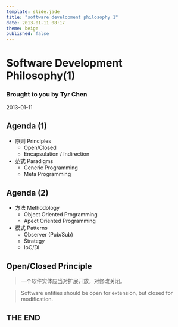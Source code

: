 ```yaml
---
template: slide.jade
title: "software development philosophy 1"
date: 2013-01-11 08:17
theme: beige
published: false
---
```


   # Software Development Philosophy(1)
   
   ### Brought to you by Tyr Chen

   2013-01-11


<!--more-->


   ## Agenda (1)

   * 原则 Principles
     * Open/Closed
     * Encapsulation / Indirection
   * 范式 Paradigms
     * Generic Programming
     * Meta Programming

   
   ## Agenda (2)

   * 方法 Methodology
     * Object Oriented Programming
     * Apect Oriented Programming
   * 模式 Patterns
     * Observer (Pub/Sub)
     * Strategy
     * IoC/DI


   ## Open/Closed Principle

   > 一个软件实体应当对扩展开放，对修改关闭。

   > Software entities should be open for extension, but closed for modification.


   ## THE END


